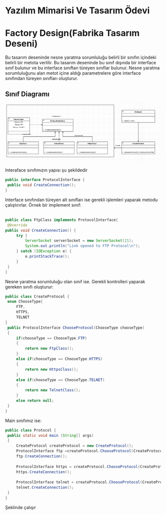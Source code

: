 # Yazılım Mimarisi Ve Tasarım Ödevi

# Factory Design(Fabrika Tasarım Deseni)

Bu tasarım deseninde nesne yaratma sorumluluğu belirli bir sınıfın içindeki belirli bir metota verlilir. Bu tasarım deseninde bu sınıf dışında bir interface sınıf bulunur ve bu interface sınıftan türeyen sınıflar bulunur. Nesne yaratma sorumluluğunu alan metot içine aldığı parametrelere göre interface sınıfından türeyen sınıfları oluşturur. 


## Sınıf Diagramı

![Factory Disagn](https://github.com/Serhatcck/Factory-Design/blob/master/FactoryDesignClass.PNG)

Interaface sınıfımızın yapısı şu şekildedir
   ```java
public interface ProtocolInterface {  
    public void CreateConnection();  
}
```
   Interface sınıfından türeyen alt sınıfları ise gerekli işlemleri yaparak metodu çalıştırırlar. Örnek bir implement sınıf:
   ```java

public class FtpClass implements ProtocolInterface{  
    @Override  
  public void CreateConnection() {  
        try {  
            ServerSocket serverSocket = new ServerSocket(21);  
            System.out.println("Link opened to FTP Protocol\n");  
        } catch (IOException e) {  
            e.printStackTrace();  
        }  
    }  
}
```

Nesne yaratma sorumluluğu olan sınıf ise. Gerekli kontrolleri yaparak gereken sınıfı oluşturur:
   ```java
public class CreateProtocol {  
    enum ChooseType{  
        FTP,  
        HTTPS,  
        TELNET  
  }  
    public ProtocolInterface ChooseProtocol(ChooseType chooseType)  
    {  
        if(chooseType == ChooseType.FTP)  
        {  
            return new FtpClass();  
        }  
        else if(chooseType == ChooseType.HTTPS)  
        {  
            return new HttpsClass();  
        }  
        else if(chooseType == ChooseType.TELNET)  
        {  
            return new TelnetClass();  
        }  
        else return null;  
    }  
}
```

Main sınıfımız ise:
   ```java
public class Protocol {  
    public static void main (String[] args)  
    {  
        CreateProtocol createProtocol = new CreateProtocol();  
        ProtocolInterface ftp =createProtocol.ChooseProtocol(CreateProtocol.ChooseType.FTP);  
        ftp.CreateConnection();  
  
        ProtocolInterface https = createProtocol.ChooseProtocol(CreateProtocol.ChooseType.HTTPS);  
        https.CreateConnection();  
  
        ProtocolInterface telnet = createProtocol.ChooseProtocol(CreateProtocol.ChooseType.TELNET);  
        telnet.CreateConnection();  
    }  
}
```
Şeklinde çalışır
